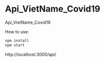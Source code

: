 # Api_VietName_Covid19
Api_VietName_Covid19

How to use:

```bash
npm install
npm start
```

http://localhost:3000/api/